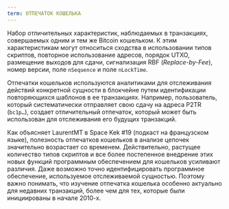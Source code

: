 ```yaml
---
term: ОТПЕЧАТОК КОШЕЛЬКА
---
```


Набор отличительных характеристик, наблюдаемых в транзакциях, совершаемых одним и тем же Bitcoin кошельком. К этим характеристикам могут относиться сходства в использовании типов скриптов, повторное использование адресов, порядок UTXO, размещение выходов для сдачи, сигнализация RBF (*Replace-by-Fee*), номер версии, поле `nSequence` и поле `nLockTime`.

Отпечатки кошельков используются аналитиками для отслеживания действий конкретной сущности в блокчейне путем идентификации повторяющихся шаблонов в ее транзакциях. Например, пользователь, который систематически отправляет свою сдачу на адреса P2TR (`bc1p…`), создает отличительный отпечаток, который может быть использован для отслеживания его будущих транзакций.

Как объясняет LaurentMT в Space Kek #19 (подкаст на французском языке), полезность отпечатков кошельков в анализе цепочек значительно возрастает со временем. Действительно, растущее количество типов скриптов и все более постепенное внедрение этих новых функций программным обеспечением для кошельков усиливают различия. Даже возможно точно идентифицировать программное обеспечение, используемое отслеживаемой сущностью. Поэтому важно понимать, что изучение отпечатка кошелька особенно актуально для недавних транзакций, более чем для тех, которые были инициированы в начале 2010-х.